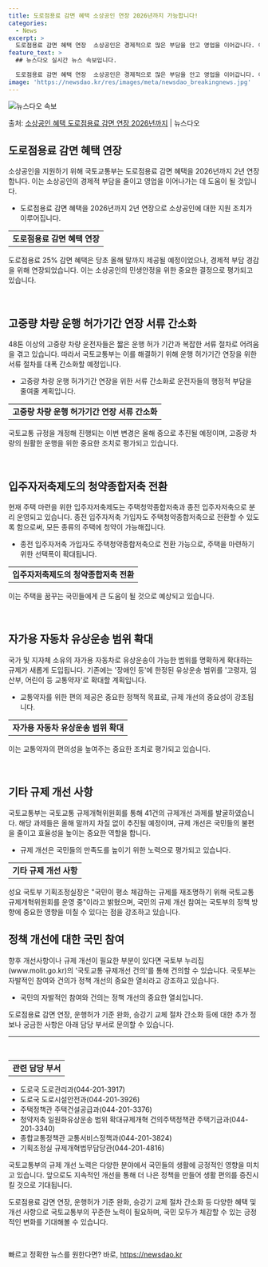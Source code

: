 ```yaml
---
title: 도로점용료 감면 혜택 소상공인 연장 2026년까지 가능합니다!
categories:
  - News
excerpt: >
  도로점용료 감면 혜택 연장  소상공인은 경제적으로 많은 부담을 안고 영업을 이어갑니다. 이런 소상공인을 지원…
feature_text: >
  ## 뉴스다오 실시간 뉴스 속보입니다.

  도로점용료 감면 혜택 연장  소상공인은 경제적으로 많은 부담을 안고 영업을 이어갑니다. 이런 소상공인을 지원…
image: 'https://newsdao.kr/res/images/meta/newsdao_breakingnews.jpg'
---
```


![뉴스다오 속보](https://newsdao.kr/res/images/meta/newsdao_breakingnews.jpg)

<p>출처: <a href="https://newsdao.kr/4548" rel="dofollow">소상공인 혜택 도로점용료 감면 연장 2026년까지</a> | 뉴스다오</p>

<h2 data-ke-size="size26">도로점용료 감면 혜택 연장</h2>
<p>소상공인을 지원하기 위해 국토교통부는 도로점용료 감면 혜택을 2026년까지 2년 연장합니다. 이는 소상공인의 경제적 부담을 줄이고 영업을 이어나가는 데 도움이 될 것입니다.</p>
<ul>
  <li>도로점용료 감면 혜택을 2026년까지 2년 연장으로 소상공인에 대한 지원 조치가 이루어집니다.</li>
</ul>
<table>
  <tr>
    <td style="text-align: center; height: 17px;"><b>도로점용료 감면 혜택 연장</b></td>
  </tr>
</table>
<p>도로점용료 25% 감면 혜택은 당초 올해 말까지 제공될 예정이었으나, 경제적 부담 경감을 위해 연장되었습니다. 이는 소상공인의 민생안정을 위한 중요한 결정으로 평가되고 있습니다.</p>
<p data-ke-size="size16">&nbsp;</p>

<h2 data-ke-size="size26">고중량 차량 운행 허가기간 연장 서류 간소화</h2>
<p>48톤 이상의 고중량 차량 운전자들은 짧은 운행 허가 기간과 복잡한 서류 절차로 어려움을 겪고 있습니다. 따라서 국토교통부는 이를 해결하기 위해 운행 허가기간 연장을 위한 서류 절차를 대폭 간소화할 예정입니다.</p>
<ul>
  <li>고중량 차량 운행 허가기간 연장을 위한 서류 간소화로 운전자들의 행정적 부담을 줄여줄 계획입니다.</li>
</ul>
<table>
  <tr>
    <td style="text-align: center; height: 17px;"><b>고중량 차량 운행 허가기간 연장 서류 간소화</b></td>
  </tr>
</table>
<p>국토교통 규정을 개정해 진행되는 이번 변경은 올해 중으로 추진될 예정이며, 고중량 차량의 원활한 운행을 위한 중요한 조치로 평가되고 있습니다.</p>
<p data-ke-size="size16">&nbsp;</p>

<h2 data-ke-size="size26">입주자저축제도의 청약종합저축 전환</h2>
<p>현재 주택 마련을 위한 입주자저축제도는 주택청약종합저축과 종전 입주자저축으로 분리 운영되고 있습니다. 종전 입주자저축 가입자도 주택청약종합저축으로 전환할 수 있도록 함으로써, 모든 종류의 주택에 청약이 가능해집니다.</p>
<ul>
  <li>종전 입주자저축 가입자도 주택청약종합저축으로 전환 가능으로, 주택을 마련하기 위한 선택폭이 확대됩니다.</li>
</ul>
<table>
  <tr>
    <td style="text-align: center; height: 17px;"><b>입주자저축제도의 청약종합저축 전환</b></td>
  </tr>
</table>
<p>이는 주택을 꿈꾸는 국민들에게 큰 도움이 될 것으로 예상되고 있습니다.</p>
<p data-ke-size="size16">&nbsp;</p>

<h2 data-ke-size="size26">자가용 자동차 유상운송 범위 확대</h2>
<p>국가 및 지자체 소유의 자가용 자동차로 유상운송이 가능한 범위를 명확하게 확대하는 규제가 새롭게 도입됩니다. 기존에는 '장애인 등'에 한정된 유상운송 범위를 '고령자, 임산부, 어린이 등 교통약자'로 확대할 계획입니다.</p>
<ul>
  <li>교통약자를 위한 편의 제공은 중요한 정책적 목표로, 규제 개선의 중요성이 강조됩니다.</li>
</ul>
<table>
  <tr>
    <td style="text-align: center; height: 17px;"><b>자가용 자동차 유상운송 범위 확대</b></td>
  </tr>
</table>
<p>이는 교통약자의 편의성을 높여주는 중요한 조치로 평가되고 있습니다.</p>
<p data-ke-size="size16">&nbsp;</p>

<h2 data-ke-size="size26">기타 규제 개선 사항</h2>
<p>국토교통부는 국토교통 규제개혁위원회를 통해 41건의 규제개선 과제를 발굴하였습니다. 해당 과제들은 올해 말까지 차질 없이 추진될 예정이며, 규제 개선은 국민들의 불편을 줄이고 효율성을 높이는 중요한 역할을 합니다.</p>
<ul>
  <li>규제 개선은 국민들의 만족도를 높이기 위한 노력으로 평가되고 있습니다.</li>
</ul>
<table>
  <tr>
    <td style="text-align: center; height: 17px;"><b>기타 규제 개선 사항</b></td>
  </tr>
</table>
<p>성요 국토부 기획조정실장은 "국민이 평소 체감하는 규제를 재조명하기 위해 국토교통 규제개혁위원회를 운영 중"이라고 밝혔으며, 국민의 규제 개선 참여는 국토부의 정책 방향에 중요한 영향을 미칠 수 있다는 점을 강조하고 있습니다.</p>

<h2 data-ke-size="size26">정책 개선에 대한 국민 참여</h2>
<p>향후 개선사항이나 규제 개선이 필요한 부분이 있다면 국토부 누리집(www.molit.go.kr)의 '국토교통 규제개선 건의'를 통해 건의할 수 있습니다. 국토부는 자발적인 참여와 건의가 정책 개선의 중요한 열쇠라고 강조하고 있습니다.</p>
<ul>
  <li>국민의 자발적인 참여와 건의는 정책 개선의 중요한 열쇠입니다.</li>
</ul>
<p>도로점용료 감면 연장, 운행허가 기준 완화, 승강기 교체 절차 간소화 등에 대한 추가 정보나 궁금한 사항은 아래 담당 부서로 문의할 수 있습니다.</p>
<hr>
<p data-ke-size="size16">&nbsp;</p>
<table>
  <tr>
    <td style="text-align: center; height: 17px;"><b>관련 담당 부서</b></td>
  </tr>
</table>
<ul>
  <li>도로국 도로관리과(044-201-3917)</li>
  <li>도로국 도로시설안전과(044-201-3926)</li>
  <li>주택정책관 주택건설공급과(044-201-3376)</li>
  <li>청약저축 일원화유상운송 범위 확대규제개혁 건의주택정책관 주택기금과(044-201-3340)</li>
  <li>종합교통정책관 교통서비스정책과(044-201-3824)</li>
  <li>기획조정실 규제개혁법무담당관(044-201-4816)</li>
</ul>
<p>국토교통부의 규제 개선 노력은 다양한 분야에서 국민들의 생활에 긍정적인 영향을 미치고 있습니다. 앞으로도 지속적인 개선을 통해 더 나은 정책을 만들어 생활 편의를 증진시킬 것으로 기대됩니다.</p>
<p>도로점용료 감면 연장, 운행허가 기준 완화, 승강기 교체 절차 간소화 등 다양한 혜택 및 개선 사항으로 국토교통부의 꾸준한 노력이 필요하며, 국민 모두가 체감할 수 있는 긍정적인 변화를 기대해볼 수 있습니다.</p>
<p data-ke-size="size16">&nbsp;</p> 

빠르고 정확한 뉴스를 원한다면? 바로, <a href="https://newsdao.kr" rel="dofollow">https://newsdao.kr</a>


    
